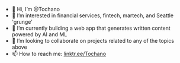 - 👋 Hi, I’m @Tochano
- 👀 I’m interested in financial services, fintech, martech, and Seattle 'grunge'
- 🌱 I’m currently building a web app that generates written content powered by AI and ML
- 💞️ I’m looking to collaborate on projects related to any of the topics above
- 📫 How to reach me: [linktr.ee/Tochano](https://linktr.ee/Tochano)

<!---
Tochano/Tochano is a ✨ special ✨ repository because its `README.md` (this file) appears on your GitHub profile.
You can click the Preview link to take a look at your changes.
--->
